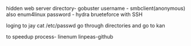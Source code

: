 hidden web server directory- gobuster
username - smbclient(anonymous)
also enum4linux
password - hydra brueteforce with SSH

loging to jay
cat /etc/passwd
go through directories and go to kan

to speedup process- 
linenum
linpeas-github
